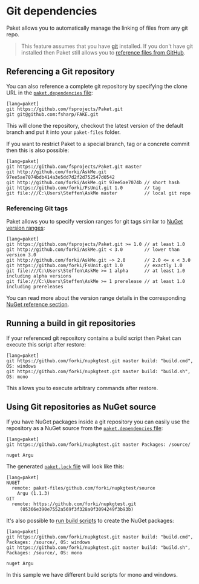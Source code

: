 # Git dependencies

Paket allows you to automatically manage the linking of files from any git repo.

<blockquote>This feature assumes that you have <a href="https://git-scm.com/">git</a> installed.
If you don't have git installed then Paket still allows you to <a href="github-dependencies.html">reference files from GitHub</a>.</blockquote>

## Referencing a Git repository

You can also reference a complete git repository by specifying the clone URL in the [`paket.dependencies` file](dependencies-file.html):

    [lang=paket]
    git https://github.com/fsprojects/Paket.git
    git git@github.com:fsharp/FAKE.git

This will clone the repository, checkout the latest version of the default branch and put it into your `paket-files` folder.

If you want to restrict Paket to a special branch, tag or a concrete commit then this is also possible:

    [lang=paket]
    git https://github.com/fsprojects/Paket.git master
    git http://github.com/forki/AskMe.git 97ee5ae7074bdb414a3e5dd7d2f2d752547d0542
    git http://github.com/forki/AskMe.git 97ee5ae7074b // short hash
    git https://github.com/forki/FsUnit.git 1.0        // tag
    git file:///C:\Users\Steffen\AskMe master          // local git repo

### Referencing Git tags

Paket allows you to specify version ranges for git tags similar to [NuGet version ranges](nuget-dependencies.html#Version-constraints):

    [lang=paket]
    git https://github.com/fsprojects/Paket.git >= 1.0 // at least 1.0
    git http://github.com/forki/AskMe.git < 3.0        // lower than version 3.0
    git http://github.com/forki/AskMe.git ~> 2.0       // 2.0 <= x < 3.0
    git https://github.com/forki/FsUnit.git 1.0        // exactly 1.0
    git file:///C:\Users\Steffen\AskMe >= 1 alpha      // at least 1.0 including alpha versions
    git file:///C:\Users\Steffen\AskMe >= 1 prerelease // at least 1.0 including prereleases

You can read more about the version range details in the corresponding [NuGet reference section](nuget-dependencies.html#Version-constraints).

## Running a build in git repositories

If your referenced git repository contains a build script then Paket can execute this script after restore:

    [lang=paket]
    git https://github.com/forki/nupkgtest.git master build: "build.cmd", OS: windows
    git https://github.com/forki/nupkgtest.git master build: "build.sh", OS: mono

This allows you to execute arbitrary commands after restore.

## Using Git repositories as NuGet source

If you have NuGet packages inside a git repository you can easily use the repository as a NuGet source from the [`paket.dependencies` file](dependencies-file.html):

    [lang=paket]
    git https://github.com/forki/nupkgtest.git master Packages: /source/

    nuget Argu

The generated [`paket.lock` file](lock-file.html) will look like this:

    [lang=paket]
    NUGET
      remote: paket-files/github.com/forki/nupkgtest/source
        Argu (1.1.3)
    GIT
      remote: https://github.com/forki/nupkgtest.git
         (05366e390e7552a569f3f328a0f3094249f3b93b)

It's also possible to [run build scripts](git-dependencies.html#Running-a-build-in-git-repositories) to create the NuGet packages:

    [lang=paket]
    git https://github.com/forki/nupkgtest.git master build: "build.cmd", Packages: /source/, OS: windows
    git https://github.com/forki/nupkgtest.git master build: "build.sh", Packages: /source/, OS: mono

    nuget Argu

In this sample we have different build scripts for mono and windows.
